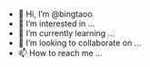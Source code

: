- 👋 Hi, I’m @bingtaoo
- 👀 I’m interested in ...
- 🌱 I’m currently learning ...
- 💞️ I’m looking to collaborate on ...
- 📫 How to reach me ...

<!---
bingtaoo/bingtaoo is a ✨ special ✨ repository because its `README.md` (this file) appears on your GitHub profile.
You can click the Preview link to take a look at your changes.
--->
